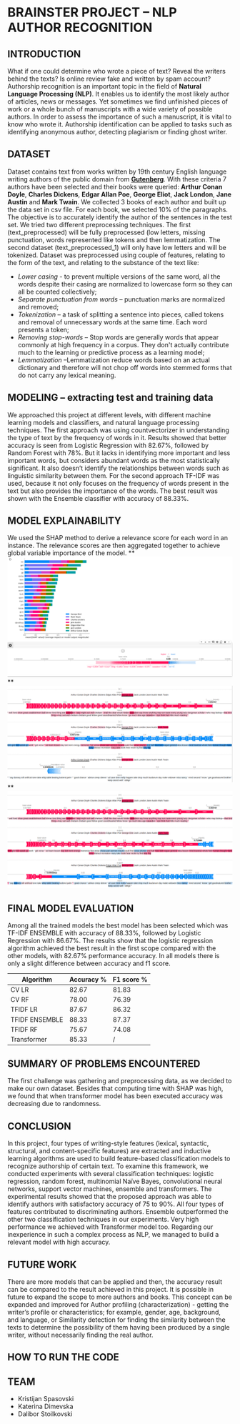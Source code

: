 # BRAINSTER PROJECT – NLP AUTHOR RECOGNITION

## INTRODUCTION
What if one could determine who wrote a piece of text? Reveal the writers behind the texts? Is online review fake and written by spam account? 
Authorship recognition is an important topic in the field of **Natural Language Processing (NLP)**. It enables us to identify the most likely author of articles, news or messages. Yet sometimes we find unfinished pieces of work or a whole bunch of manuscripts with a wide variety of possible authors. In order to assess the importance of such a manuscript, it is vital to know who wrote it. Authorship identification can be applied to tasks such as identifying anonymous author, detecting plagiarism or finding ghost writer. 

## DATASET
Dataset contains text from works written by 19th century English language writing authors of the public domain from **[Gutenberg](https://www.gutenberg.org/)**. With these criteria 7 authors have been selected and their books were queried: **Arthur Conan Doyle**, **Charles Dickens**, **Edgar Allan Poe**, **George Eliot**, **Jack London**, **Jane Austin** and **Mark Twain**. We collected 3 books of each author and built up the data set in csv file. For each book, we selected 10% of the paragraphs. 
The objective is to accurately identify the author of the sentences in the test set. 
We tried two different preprocessing techniques. The first (text_preprocessed) will be fully preprocessed (low letters, missing punctuation, words represented like tokens and then lemmatization. The second dataset (text_preprocessed_1) will only have low letters and will be tokenized.
Dataset was preprocessed using couple of features, relating to the form of the text, and relating to the substance of the text like:
* *Lower casing* - to prevent multiple versions of the same word, all the words despite their casing are normalized to lowercase form so they can all be counted collectively;
* *Separate punctuation from words* – punctuation marks are normalized and removed;
* *Tokenization* – a task of splitting a sentence into pieces, called tokens and removal of unnecessary words at the same time. Each word presents a token;
* *Removing stop-words* – Stop words are generally words that appear commonly at high frequency in a corpus. They don't actually contribute much to the learning or predictive process as a learning model;
* *Lemmatization* –Lemmatization reduce words based on an actual dictionary and therefore will not chop off words into stemmed forms that do not carry any lexical meaning.


## MODELING – extracting test and training data
We approached this project at different levels, with different machine learning models and classifiers, and natural language processing techniques. 
The first approach was using countvectorizer in understanding the type of text by the frequency of words in it. Results showed that better accuracy is seen from Logistic Regression with 82.67%, followed by Random Forest with 78%. But it lacks in identifying more important and less important words, but considers abundant words as the most statistically significant. It also doesn’t identify the relationships between words such as linguistic similarity between them.
For the second approach TF-IDF was used, because it not only focuses on the frequency of words present in the text but also provides the importance of the words. The best result was shown with the Ensemble classifier with accuracy of 88.33%.

## MODEL EXPLAINABILITY
We used the SHAP method to derive a relevance score for each word in an instance. The relevance scores are then aggregated together to achieve global variable importance of the model. 
**
![img_1](https://github.com/Kicho94/Author_Recognition_Brief/blob/main/IMAGES/image_1.png)
**
![img](https://github.com/Kicho94/Author_Recognition_Brief/blob/main/IMAGES/image_2.png)
**
![img](https://github.com/Kicho94/Author_Recognition_Brief/blob/main/IMAGES/image_3.png)


 
## FINAL MODEL EVALUATION
Among all the trained models the best model has been selected which was TF-IDF ENSEMBLE with accuracy of 88.33%, followed by Logistic Regression with 86.67%.
The results show that the logistic regression algorithm achieved the best result in the first scope compared with the other models, with 82.67% performance accuracy. In all models there is only a slight difference between accuracy and f1 score.

Algorithm | Accuracy % | F1 score % 
--- | --- | --- 
CV LR | 82.67 | 81.83  
CV RF | 78.00 | 76.39 
TFIDF LR | 87.67 | 86.32 
TFIDF ENSEMBLE | 88.33 | 87.37 
TFIDF RF | 75.67 | 74.08 
Transformer | 85.33 | / 

## SUMMARY OF PROBLEMS ENCOUNTERED
The first challenge was gathering and preprocessing data, as we decided to make our own dataset.
Besides that computing time with SHAP was high, we found that when transformer model has been executed accuracy was decreasing due to randomness.


## CONCLUSION
In this project, four types of writing-style features (lexical, syntactic, structural, and content-specific features) are extracted and inductive learning algorithms are used to build feature-based classification models to recognize authorship of certain text. To examine this framework, we conducted experiments with several classification techniques: logistic regression, random forest, multinomial Naïve Bayes, convolutional neural networks, support vector machines, ensemble and transformers. The experimental results showed that the proposed approach was able to identify authors with satisfactory accuracy of 75 to 90%. All four types of features contributed to discriminating authors. Ensemble outperformed the other two classification techniques in our experiments. Very high performance we achieved with Transformer model too.
Regarding our inexperience in such a complex process as NLP, we managed to build a relevant model with high accuracy.

## FUTURE WORK
There are more models that can be applied and then, the accuracy result can be compared to the result achieved in this project. It is possible in future to expand the scope to more authors and books.
This concept can be expanded and improved for Author profiling (characterization)  -  getting the writer’s profile or characteristics; for example, gender, age, background, and language, or Similarity detection for finding the similarity between the texts to determine the possibility of them having been produced by a single writer, without necessarily finding the real author.

## HOW TO RUN THE CODE

## TEAM
* Kristijan Spasovski
* Katerina Dimevska
* Dalibor Stoilkovski
